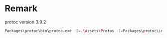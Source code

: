 # Remark 
protoc version 3.9.2

``` bash 
Packages\protoc\bin\protoc.exe -I=.\Assets\Protos -I=Packages\protoc\include --csharp_out=.\Assets\Protos .\Assets\Protos\GameCtl.proto --grpc_out=.\Assets\Protos --plugin=protoc-gen-grpc=%proto_path%\bin\grpc_csharp_plugin.exe 

```